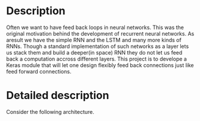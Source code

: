 # Description

Often we want to have feed back loops in neural networks. This was the original motivation behind the development of recurrent neural networks. As aresult we have the simple RNN and the LSTM and many more kinds of RNNs. Though a standard implementation of such networks as a layer lets us stack them and build a deeper(in space) RNN they do not let us feed back a computation accross different layers. This project is to develope a Keras module that will let one design flexibly feed back connections just like feed forward connections.

# Detailed description

Consider the following architecture.
